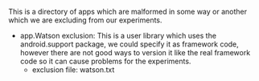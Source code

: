 This is a directory of apps which are malformed in some way or another which we are excluding from our experiments.

- app.Watson exclusion: This is a user library which uses the android.support package, we could specify it as framework code, however there are not good ways to version it like the real framework code so it can cause problems for the experiments.
    - exclusion file: watson.txt
